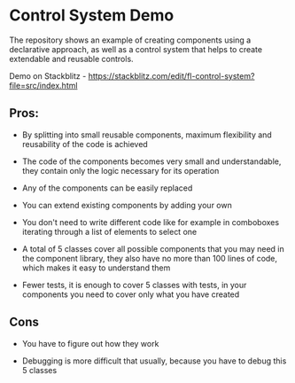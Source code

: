 # Control System Demo

The repository shows an example of creating components using a declarative approach, as well as a control system that
helps to create extendable and reusable controls.

Demo on Stackblitz - https://stackblitz.com/edit/fl-control-system?file=src/index.html

## Pros:

- By splitting into small reusable components, maximum flexibility and reusability of the code is achieved

- The code of the components becomes very small and understandable, they contain only the logic necessary for its
  operation

- Any of the components can be easily replaced

- You can extend existing components by adding your own

- You don't need to write different code like for example in comboboxes iterating through a list of elements to select
  one

- A total of 5 classes cover all possible components that you may need in the component library, they also have no more
  than 100 lines of code, which makes it easy to understand them

- Fewer tests, it is enough to cover 5 classes with tests, in your components you need to cover only what you have
  created

## Cons

- You have to figure out how they work

- Debugging is more difficult that usually, because you have to debug this 5 classes
